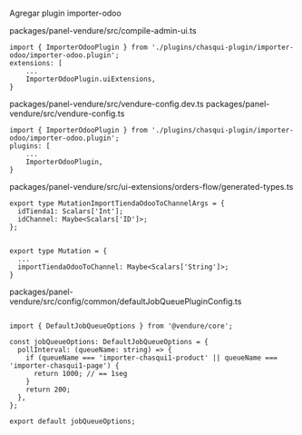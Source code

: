 Agregar plugin importer-odoo

packages/panel-vendure/src/compile-admin-ui.ts

```
import { ImporterOdooPlugin } from './plugins/chasqui-plugin/importer-odoo/importer-odoo.plugin';
extensions: [
    ...
    ImporterOdooPlugin.uiExtensions,
}
```

packages/panel-vendure/src/vendure-config.dev.ts
packages/panel-vendure/src/vendure-config.ts

```
import { ImporterOdooPlugin } from './plugins/chasqui-plugin/importer-odoo/importer-odoo.plugin';
plugins: [
    ...
    ImporterOdooPlugin,
}
```

packages/panel-vendure/src/ui-extensions/orders-flow/generated-types.ts

```
export type MutationImportTiendaOdooToChannelArgs = {
  idTienda1: Scalars['Int'];
  idChannel: Maybe<Scalars['ID']>;
};


export type Mutation = {
  ...
  importTiendaOdooToChannel: Maybe<Scalars['String']>;
}

```

packages/panel-vendure/src/config/common/defaultJobQueuePluginConfig.ts

```

import { DefaultJobQueueOptions } from '@vendure/core';

const jobQueueOptions: DefaultJobQueueOptions = {
  pollInterval: (queueName: string) => {
    if (queueName === 'importer-chasqui1-product' || queueName === 'importer-chasqui1-page') {
      return 1000; // == 1seg
    }
    return 200;
  },
};

export default jobQueueOptions;

```
